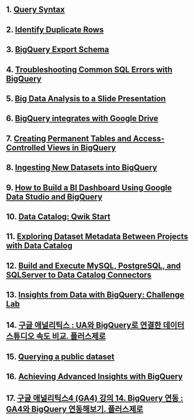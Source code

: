 

## 1. [Query Syntax](https://cloud.google.com/bigquery/docs/reference/standard-sql/query-syntax)

## 2. [Identify Duplicate Rows](./Identify_Duplicate_Rows.md)

## 3. [BigQuery Export Schema](./BigQuery_Export_Schema.md)

## 4. [Troubleshooting Common SQL Errors with BigQuery](./Troubleshooting_Common_SQL_Errors_with_BigQuery.md)

## 5. [Big Data Analysis to a Slide Presentation](./Big_Data_Analysis_to_a_Slide_Presentation.md)

## 6. [BigQuery integrates with Google Drive](https://cloud.google.com/blog/products/gcp/bigquery-integrates-with-google-drive)

## 7. [Creating Permanent Tables and Access-Controlled Views in BigQuery](./Creating_Permanent_Tables_and_Access_Controlled_Views_in_BigQuery.md)

## 8. [Ingesting New Datasets into BigQuery](./Ingesting_New_Datasets_into_BigQuery.md)

## 9. [How to Build a BI Dashboard Using Google Data Studio and BigQuery](./How_To_Build_a_BI_Dashboard_Using_Google_Data_Studio_and_BigQuery.md)

## 10. [Data Catalog: Qwik Start](./Data_Catalog_Qwik_Start.md)

## 11. [Exploring Dataset Metadata Between Projects with Data Catalog](./Exploring_Dataset_Metadata_Between_Projects_with_Data_Catalog.md)

## 12. [Build and Execute MySQL, PostgreSQL, and SQLServer to Data Catalog Connectors](./Build_and_Execute_MySQL_PostgreSQL_and_SQLServer_to_Data_Catalog_Connectors.md)

## 13. [Insights from Data with BigQuery: Challenge Lab](./Insights_from_Data_with_BigQuery_Challenge_Lab.md)


## 14. [구글 애널리틱스 : UA와 BigQuery로 연결한 데이터 스튜디오 속도 비교. 플러스제로](https://www.youtube.com/watch?v=lLPch1J2E6U&ab_channel=PlusZero)

## 15. [Querying a public dataset](https://cloud.google.com/bigquery/docs/quickstarts/query-public-dataset-console#query_a_public_dataset)

## 16. [Achieving Advanced Insights with BigQuery](./Achieving_Advanced_Insights_with_BigQuery.md)

## 17. [구글 애널리틱스4 (GA4) 강의 14. BigQuery 연동 : GA4와 BigQuery 연동해보기. 플러스제로](https://www.youtube.com/watch?v=NKElVGkiNFU&ab_channel=PlusZero)
